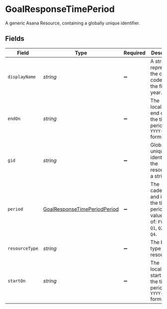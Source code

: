 # GoalResponseTimePeriod

A generic Asana Resource, containing a globally unique identifier.


## Fields

| Field                                                                                                       | Type                                                                                                        | Required                                                                                                    | Description                                                                                                 | Example                                                                                                     |
| ----------------------------------------------------------------------------------------------------------- | ----------------------------------------------------------------------------------------------------------- | ----------------------------------------------------------------------------------------------------------- | ----------------------------------------------------------------------------------------------------------- | ----------------------------------------------------------------------------------------------------------- |
| `displayName`                                                                                               | *string*                                                                                                    | :heavy_minus_sign:                                                                                          | A string representing the cadence code and the fiscal year.                                                 | Q1 FY22                                                                                                     |
| `endOn`                                                                                                     | *string*                                                                                                    | :heavy_minus_sign:                                                                                          | The localized end date of the time period in `YYYY-MM-DD` format.                                           | 2019-09-14                                                                                                  |
| `gid`                                                                                                       | *string*                                                                                                    | :heavy_minus_sign:                                                                                          | Globally unique identifier of the resource, as a string.                                                    | 12345                                                                                                       |
| `period`                                                                                                    | [GoalResponseTimePeriodPeriod](../../models/shared/goalresponsetimeperiodperiod.md)                         | :heavy_minus_sign:                                                                                          | The cadence and index of the time period. The value is one of: `FY`, `H1`, `H2`, `Q1`, `Q2`, `Q3`, or `Q4`. | Q1                                                                                                          |
| `resourceType`                                                                                              | *string*                                                                                                    | :heavy_minus_sign:                                                                                          | The base type of this resource.                                                                             | task                                                                                                        |
| `startOn`                                                                                                   | *string*                                                                                                    | :heavy_minus_sign:                                                                                          | The localized start date of the time period in `YYYY-MM-DD` format.                                         | 2019-09-13                                                                                                  |